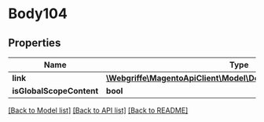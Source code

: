 # Body104

## Properties
Name | Type | Description | Notes
------------ | ------------- | ------------- | -------------
**link** | [**\Webgriffe\MagentoApiClient\Model\DownloadableDataLinkInterface**](DownloadableDataLinkInterface.md) |  | 
**isGlobalScopeContent** | **bool** |  | [optional] 

[[Back to Model list]](../README.md#documentation-for-models) [[Back to API list]](../README.md#documentation-for-api-endpoints) [[Back to README]](../README.md)


